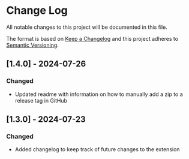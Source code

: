 # Change Log

All notable changes to this project will be documented in this file.

The format is based on [Keep a Changelog](http://keepachangelog.com/)
and this project adheres to [Semantic Versioning](http://semver.org/).

## [1.4.0] - 2024-07-26

### Changed

- Updated readme with information on how to manually add a zip to a release tag in GitHub

## [1.3.0] - 2024-07-23

### Changed

- Added changelog to keep track of future changes to the extension